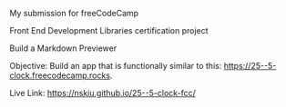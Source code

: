 My submission for freeCodeCamp

Front End Development Libraries certification project

Build a Markdown Previewer

Objective: Build an app that is functionally similar to this: https://25--5-clock.freecodecamp.rocks.

Live Link: https://nskiu.github.io/25--5-clock-fcc/
